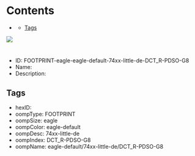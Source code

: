 



Contents
========

* [](#)
	* [Tags](#tags)
  
![][im]
# 

- ID: FOOTPRINT-eagle-eagle-default-74xx-little-de-DCT_R-PDSO-G8
- Name: 
- Description: 

## Tags

- hexID: 
- oompType: FOOTPRINT
- oompSize: eagle
- oompColor: eagle-default
- oompDesc: 74xx-little-de
- oompIndex: DCT_R-PDSO-G8
- oompName: eagle-default/74xx-little-de/DCT_R-PDSO-G8



[im]: image.png
